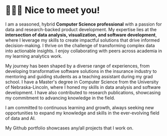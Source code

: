 # 🙋🏻‍♀️ Nice to meet you!

I am a seasoned, hybrid **Computer Science professional** with a passion for data and research-backed product development. My expertise lies at the **intersection of data analysis, visualization, and software development**, where I leverage my skills to create impactful solutions that drive informed decision-making. I thrive on the challenge of transforming complex data into actionable insights. I enjoy collaborating with peers across academia in my learning analytics work.

My journey has been shaped by a diverse range of experiences, from developing transformative software solutions in the insurance industry to mentoring and guiding students as a teaching assistant during my grad school. I have a Master's degree in Computer Science from the University of Nebraska-Lincoln, where I honed my skills in data analysis and software development. I have also contributed to research publications, showcasing my commitment to advancing knowledge in the field.

I am committed to continuous learning and growth, always seeking new opportunities to expand my knowledge and skills in the ever-evolving field of data and AI.

My Github portfolio showcases any/all projects that I work on. 

<!--
**almondmilkandavocad0s/almondmilkandavocad0s** is a ✨ _special_ ✨ repository because its `README.md` (this file) appears on your GitHub profile.

Here are some ideas to get you started:

- 🔭 I’m currently working on ...
- 🌱 I’m currently learning ...
- 👯 I’m looking to collaborate on ...
- 🤔 I’m looking for help with ...
- 💬 Ask me about ...
- 📫 How to reach me: ...
- 😄 Pronouns: ...
- ⚡ Fun fact: ...
-->
